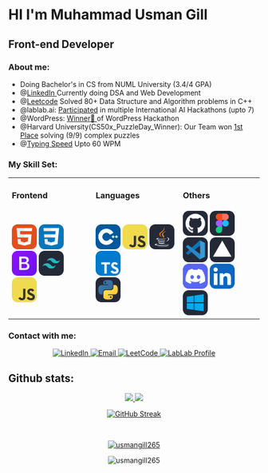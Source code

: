 <h1>HI I'm Muhammad Usman Gill</h1>

<h2>Front-end Developer </h2>

<h3>About me:</h3>

<ul>
  <li>Doing Bachelor's in CS from NUML University (3.4/4 GPA) </li>
  <li>@<a href="https://www.linkedin.com/in/usman-gill26/">LinkedIn </a>Currently doing DSA and Web Development </li>
 <li>@<a href="https://leetcode.com/u/UsmanGill1/leetcode">Leetcode</a> Solved 80+ Data Structure and Algorithm problems in C++</li>
  <li>@lablab.ai: <a href= "https://lablab.ai/u/@UsmanGill">Participated</a> in multiple International AI Hackathons (upto 7)</li>
  <li>@WordPress: <a href= "https://www.linkedin.com/posts/usman-gill26_usman-activity-7192202974641721344-gShe?utm_source=share&utm_medium=member_desktop">Winner🥇 </a>of WordPress Hackathon</li>
  <li>@Harvard University(CS50x_PuzzleDay_Winner): Our Team won
    <a href= "https://www.linkedin.com/posts/usman-gill26_usman-activity-7184951712451813376-rpII?utm_source=share&utm_medium=member_desktop">1st Place</a> solving (9/9) complex puzzles 
  </li>
  <li>@<a href= "https://www.linkedin.com/posts/usman-gill26_monkeytype-monkeytype-productivity-activity-7227323955760562179-mCQB?utm_source=share&utm_medium=member_desktop">Typing Speed</a> Upto 60 WPM</li>
</ul>

<h3>My Skill Set:</h3>
<table>
  <tr>
            <td class="category-title"><h3>Frontend</h3></td>
            <td class="category-title"><h3>Languages</h3></td>
            <td class="category-title"><h3>Others</h3></td>
        </tr>
        <tr>
            <td>
                <div class="logo-container">
                  <img src="HTML.svg" height=50px>
                  <img src="CSS.svg" height=50px>
                  <img src="Bootstrap.svg" height=50px>
                  <img src="TailwindCSS-Dark.svg" height=50px>
                  <br>
                  <img src="JavaScript.svg" height=50px>
                </div>
            </td>
            <td>
                <div class="logo-container">  
                       <img src="CPP.svg" height=50px>
                       <img src="JavaScript.svg" height=50px>
                       <img src="Java-Dark.svg" height=50px>
                       <img src="TypeScript.svg" height=50px>
                  <br>
                       <img src="Python-Dark.svg" height=50px>
                </div>
            </td>
            <td>
                <div class="logo-container">  
                       <img src="Github-Dark.svg" height=50px>
                       <img src="Figma-Dark.svg" height=50px>
                       <img src="VSCode-Dark.svg" height=50px>
                       <img src="Vercel-Dark.svg" height=50px>
                  <br>
                       <img src="Discord.svg" height=50px>
                       <img src="LinkedIn.svg" height=50px>
                       <img src="Windows-Dark.svg" height=50px> 
                </div>
            </td>
        </tr>
</table>
<h3>Contact with me:</h3>
<div align="center">
  <a href="https://www.linkedin.com/in/usman-gill26/">
    <img src="https://img.shields.io/badge/usman%20gill-blue?style=for-the-badge&logo=linkedin" alt="LinkedIn">
  </a>
  <a href="mailto:usmangill2655@gmail.com">
    <img src="https://img.shields.io/badge/usmangill2655%40gmail.com-orange?style=for-the-badge&logo=gmail" alt="Email">
  </a>
  <a href="https://leetcode.com/u/UsmanGill1/">
    <img src="https://img.shields.io/badge/usman%20gill-black?style=for-the-badge&logo=leetcode" alt="LeetCode">
  </a>
  <a href="https://lablab.ai/u/@UsmanGill">
    <img src="https://img.shields.io/badge/lablab%20profile-yellow?style=for-the-badge" alt="LabLab Profile">
  </a>
</div>


<h2>Github stats:</h2>

<p align="center">
  <a href="https://github.com/USMANGILL265">
    <img height="180em" src="https://github-readme-stats.vercel.app/api?username=USMANGILL265&theme=dark&show_icons=true" />
    <img height="180em" src="https://github-readme-stats.vercel.app/api/top-langs/?username=USMANGILL265&theme=dark&layout=compact" />
  </a>
</p>
<p align="center">
  <a href="https://github.com/USMANGILL265">
    <img width="50%" src="https://streak-stats.demolab.com/?user=USMANGILL265&theme=dark" alt="GitHub Streak" />
  </a>
</p>
<br>
<p align="center"> <a href="https://github.com/ryo-ma/github-profile-trophy"><img src="https://github-profile-trophy.vercel.app/?username=usmangill265" alt="usmangill265" /></a> </p     <br>
<p align="center"> <img src="https://komarev.com/ghpvc/?username=usmangill265&label=Profile%20views&color=0e75b6&style=flat" alt="usmangill265" /> </p>

















